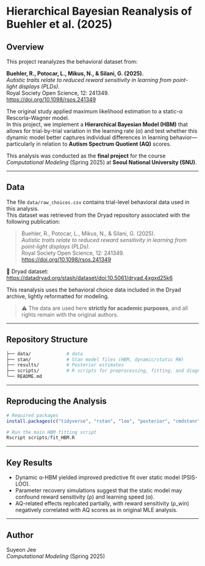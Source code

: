# Hierarchical Bayesian Reanalysis of Buehler et al. (2025)

## Overview

This project reanalyzes the behavioral dataset from:

**Buehler, R., Potocar, L., Mikus, N., & Silani, G. (2025).**  
*Autistic traits relate to reduced reward sensitivity in learning from point-light displays (PLDs).*  
Royal Society Open Science, 12: 241349. https://doi.org/10.1098/rsos.241349

The original study applied maximum likelihood estimation to a static-α Rescorla–Wagner model.  
In this project, we implement a **Hierarchical Bayesian Model (HBM)** that allows for trial-by-trial variation in the learning rate (α) and test whether this dynamic model better captures individual differences in learning behavior—particularly in relation to **Autism Spectrum Quotient (AQ)** scores.

This analysis was conducted as the **final project** for the course *Computational Modeling* (Spring 2025) at **Seoul National University (SNU)**.

---

## Data

The file `data/raw_choices.csv` contains trial-level behavioral data used in this analysis.  
This dataset was retrieved from the Dryad repository associated with the following publication:

> Buehler, R., Potocar, L., Mikus, N., & Silani, G. (2025).  
> *Autistic traits relate to reduced reward sensitivity in learning from point-light displays (PLDs).*  
> Royal Society Open Science, 12: 241349.  
> https://doi.org/10.1098/rsos.241349

📂 Dryad dataset: https://datadryad.org/stash/dataset/doi:10.5061/dryad.4xgxd25k6

This reanalysis uses the behavioral choice data included in the Dryad archive, lightly reformatted for modeling.

> ⚠️ The data are used here **strictly for academic purposes**, and all rights remain with the original authors.

---

## Repository Structure

```bash
├── data/             # data
├── stan/             # Stan model files (HBM, dynamic/static RW)
├── results/          # Posterior estimates
├── scripts/          # R scripts for preprocessing, fitting, and diagnostics
└── README.md
```

---

## Reproducing the Analysis

```r
# Required packages
install.packages(c("tidyverse", "rstan", "loo", "posterior", "cmdstanr"))

# Run the main HBM fitting script
Rscript scripts/fit_HBM.R
```

---

## Key Results

- Dynamic α-HBM yielded improved predictive fit over static model (PSIS-LOO).
- Parameter recovery simulations suggest that the static model may confound reward sensitivity (ρ) and learning speed (α).
- AQ-related effects replicated partially, with reward sensitivity (ρ_win) negatively correlated with AQ scores as in original MLE analysis.

---

## Author
Suyeon Jee  
*Computational Modeling* (Spring 2025)  

